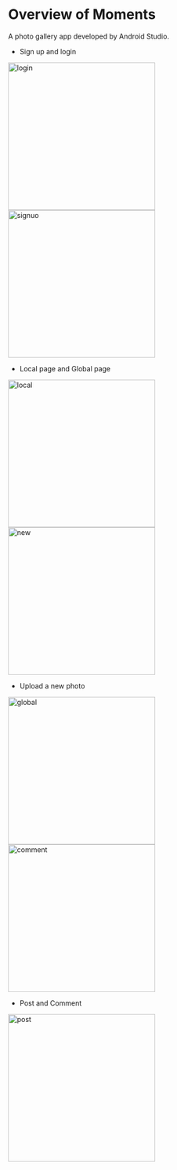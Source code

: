 # Overview of Moments
A photo gallery app developed by Android Studio.

- Sign up and login
<div>
<img src="https://github.com/yiiifan/Moments/blob/master/ScreenShots/login.png?raw=true" alt="login" width="300" > 
<img src="https://github.com/yiiifan/Moments/blob/master/ScreenShots/signuo.png?raw=true" alt="signuo" width="300" >
</div>

- Local page and Global page 

<div>
<img src="https://github.com/yiiifan/Moments/blob/master/ScreenShots/local.png?raw=true" alt="local" width="300" > <img src="https://github.com/yiiifan/Moments/blob/master/ScreenShots/new.png?raw=true" alt="new" width="300" >
</div>

- Upload a new photo
<div>
<img src="https://github.com/yiiifan/Moments/blob/master/ScreenShots/global.png?raw=true" alt="global" width="300" > <img src="https://github.com/yiiifan/Moments/blob/master/ScreenShots/comment.png?raw=true" alt="comment" width="300" >
</div>

- Post and Comment
<img src="https://github.com/yiiifan/Moments/blob/master/ScreenShots/post.png?raw=true" alt="post" width="300" >
